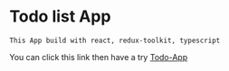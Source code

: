 # Todo list App 
```
This App build with react, redux-toolkit, typescript
```
You can click this link then have a try [Todo-App](https://carberrychai.github.io/Todo-List/)